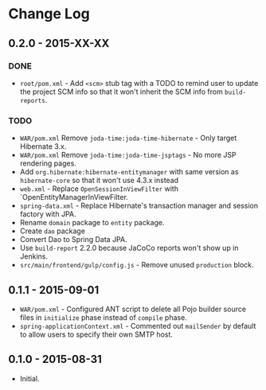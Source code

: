 # Change Log

## 0.2.0 - 2015-XX-XX

### DONE
* `root/pom.xml` - Add `<scm>` stub tag with a TODO to remind user to update the project SCM info so that it won't inherit the SCM info from `build-reports`.

### TODO
* `WAR/pom.xml` Remove `joda-time:joda-time-hibernate` - Only target Hibernate 3.x.
* `WAR/pom.xml` Remove `joda-time:joda-time-jsptags` - No more JSP rendering pages.
* Add `org.hibernate:hibernate-entitymanager` with same version as `hibernate-core` so that it won't use 4.3.x instead
* `web.xml` - Replace `OpenSessionInViewFilter` with `OpenEntityManagerInViewFilter.
* `spring-data.xml` - Replace Hibernate's transaction manager and session factory with JPA.
* Rename `domain` package to `entity` package.
* Create `dao` package
* Convert Dao to Spring Data JPA.
* Use `build-report` 2.2.0 because JaCoCo reports won't show up in Jenkins.
* `src/main/frontend/gulp/config.js` - Remove unused `production` block.
            
## 0.1.1 - 2015-09-01

* `WAR/pom.xml` - Configured ANT script to delete all Pojo builder source files in `initialize` phase instead of `compile` phase.
* `spring-applicationContext.xml` - Commented out `mailSender` by default to allow users to specify their own SMTP host.

## 0.1.0 - 2015-08-31

* Initial.
